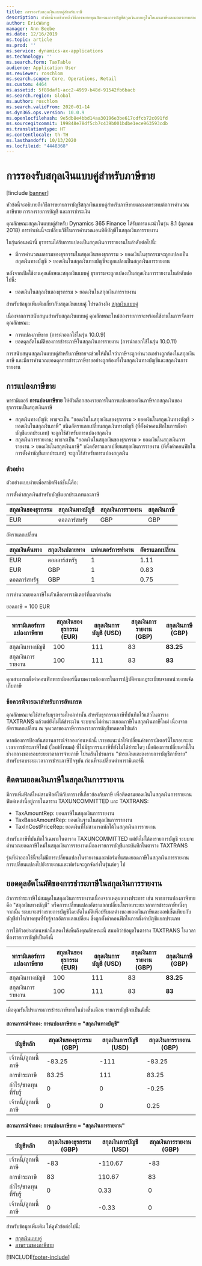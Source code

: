 ```yaml
---
title: การรองรับสกุลเงินแบบคู่สำหรับภาษี
description: หัวข้อนี้จะอธิบายถึงวิธีการขยายคุณลักษณะการบัญชีสกุลเงินแบบคู่ในโดเมนภาษีและผลกระทบต่อการคำนวณภาษีและการลงรายการบัญชี
author: EricWang
manager: Ann Beebe
ms.date: 12/16/2019
ms.topic: article
ms.prod: ''
ms.service: dynamics-ax-applications
ms.technology: ''
ms.search.form: TaxTable
audience: Application User
ms.reviewer: roschlom
ms.search.scope: Core, Operations, Retail
ms.custom: 4464
ms.assetid: 5f89daf1-acc2-4959-b48d-91542fb6bacb
ms.search.region: Global
ms.author: roschlom
ms.search.validFrom: 2020-01-14
ms.dyn365.ops.version: 10.0.9
ms.openlocfilehash: 9e5db8e4bbd14aa30196e3be617cdfcb72c091fd
ms.sourcegitcommit: 199848e78df5cb7c439b001bdbe1ece963593cdb
ms.translationtype: HT
ms.contentlocale: th-TH
ms.lasthandoff: 10/13/2020
ms.locfileid: "4448368"
---
```

# <a name="dual-currency-support-for-sales-tax"></a>การรองรับสกุลเงินแบบคู่สำหรับภาษีขาย
[!include [banner](../includes/banner.md)]

หัวข้อนี้จะอธิบายถึงวิธีการขยายการบัญชีสกุลเงินแบบคู่สำหรับภาษีขายและผลกระทบต่อการคำนวณภาษีขาย การลงรายการบัญชี และการชำระเงิน

คุณลักษณะสกุลเงินแบบคู่สำหรับ Dynamics 365 Finance ได้รับการแนะนำในรุ่น 8.1 (ตุลาคม 2018) การทำเช่นนี้จะเปลี่ยนวิธีในการคำนวณเอนทิตีบัญชีในสกุลเงินการรายงาน

ในรุ่นก่อนหน้านี้ ธุรกรรมได้รับการแปลงเป็นสกุลเงินการรายงานในลำดับต่อไปนี้: 

- มีการคำนวณผลรวมของธุรกรรมในสกุลเงินของธุรกรรม > ยอดเงินในธุรกรรมจะถูกแปลงเป็นสกุลเงินทางบัญชี > ยอดเงินในสกุลเงินทางบัญชีจะถูกแปลงเป็นสกุลเงินการรายงาน

หลังจากเปิดใช้งานคุณลักษณะสกุลเงินแบบคู่ ธุรกรรมจะถูกแปลงเป็นสกุลเงินการรายงานในลำดับต่อไปนี้:

- ยอดเงินในสกุลเงินของธุรกรรม > ยอดเงินในสกุลเงินการรายงาน

สำหรับข้อมูลเพิ่มเติมเกี่ยวกับสกุลเงินแบบคู่ โปรดอ้างอิง [สกุลเงินแบบคู่](dual-currency.md)

เนื่องจากการสนับสนุนสำหรับสกุลเงินแบบคู่ คุณลักษณะใหม่สองรายการจะพร้อมใช้งานในการจัดการคุณลักษณะ: 

- การแปลงภาษีขาย (การนำออกใช้ในรุ่น 10.0.9)
- ยอดดุลอัตโนมัติของการชำระภาษีในสกุลเงินการรายงาน (การนำออกใช้ในรุ่น 10.0.11)

การสนับสนุนสกุลเงินแบบคู่สำหรับภาษีขายจะช่วยให้มั่นใจว่าภาษีจะถูกคำนวณอย่างถูกต้องในสกุลเงินภาษี และมีการคำนวณยอดดุลการชำระภาษีขายอย่างถูกต้องทั้งในสกุลเงินทางบัญชีและสกุลเงินการรายงาน 

## <a name="sales-tax-conversion"></a>การแปลงภาษีขาย

พารามิเตอร์ **การแปลงภาษีขาย** ให้ตัวเลือกสองรายการในการแปลงยอดเงินภาษีจากสกุลเงินของธุรกรรมเป็นสกุลเงินภาษี 

- สกุลเงินทางบัญชี: พาธจะเป็น "ยอดเงินในสกุลเงินของธุรกรรม > ยอดเงินในสกุลเงินทางบัญชี > ยอดเงินในสกุลเงินภาษี" ชนิดอัตราแลกเปลี่ยนสกุลเงินทางบัญชี (ที่ตั้งค่าคอนฟิกในการตั้งค่าบัญชีแยกประเภท) จะถูกใช้สำหรับการแปลงสกุลเงิน
- สกุลเงินการรายงาน: พาธจะเป็น "ยอดเงินในสกุลเงินของธุรกรรม > ยอดเงินในสกุลเงินการรายงาน > ยอดเงินในสกุลเงินภาษี" ชนิดอัตราแลกเปลี่ยนสกุลเงินการรายงาน (ที่ตั้งค่าคอนฟิกในการตั้งค่าบัญชีแยกประเภท) จะถูกใช้สำหรับการแปลงสกุลเงิน

### <a name="example"></a>ตัวอย่าง

ตัวอย่างแบบง่ายเพื่อสาธิตฟังก์ชันนี้คือ:

การตั้งค่าสกุลเงินสำหรับบัญชีแยกประเภทและภาษี

| สกุลเงินของธุรกรรม | สกุลเงินทางบัญชี | สกุลเงินการรายงาน | สกุลเงินภาษี |
| -------------------- | ------------------- | ------------------ | ------------ |
| EUR                  | ดอลลาร์สหรัฐ                 | GBP                | GBP          |

อัตราแลกเปลี่ยน

| สกุลเงินต้นทาง | สกุลเงินปลายทาง | แฟคเตอร์การทำงาน | อัตราแลกเปลี่ยน |
| ------------- | ----------- | ------ | ------------- |
| EUR           | ดอลลาร์สหรัฐ         | 1      | 1.11          |
| EUR           | GBP         | 1      | 0.83          |
| ดอลลาร์สหรัฐ           | GBP         | 1      | 0.75          |

การคำนวณยอดภาษีในตัวเลือกพารามิเตอร์ที่แตกต่างกัน

ยอดภาษี = 100 EUR

| พารามิเตอร์การแปลงภาษีขาย | สกุลเงินของธุรกรรม (EUR) | สกุลเงินการบัญชี (USD) | สกุลเงินการรายงาน (GBP) | สกุลเงินภาษี (GBP) |
| ------------------------------- | -------------------------- | ------------------------- | ------------------------ | ------------------ |
| สกุลเงินทางบัญชี             | 100                        | 111                       | 83                       | **83.25**          |
| สกุลเงินการรายงาน              | 100                        | 111                       | 83                       | **83**             |

คุณสามารถตั้งค่าคอนฟิกพารามิเตอร์นี้ตามความต้องการในการปฏิบัติตามกฎระเบียบจากหน่วยงานจัดเก็บภาษี


### <a name="upgrade-consideration"></a>ข้อควรพิจารณาสำหรับการอัพเกรด

คุณลักษณะจะใช้สำหรับธุรกรรมใหม่เท่านั้น สำหรับธุรกรรมภาษีที่บันทึกไว้แล้วในตาราง TAXTRANS แล้วแต่ยังไม่ได้ชำระเงิน ระบบจะไม่คำนวณยอดภาษีในสกุลเงินภาษีใหม่ เนื่องจากอัตราแลกเปลี่ยน ณ จุดเวลาของภาษีการลงรายการบัญชีขาดหายไปแล้ว

หากต้องการป้องกันสถานการณ์จำลองก่อนหน้านี้ เราขอแนะนำให้เปลี่ยนค่าพารามิเตอร์นี้ในรอบระยะเวลาการชำระภาษีใหม่ (ใหม่ทั้งหมด) ที่ไม่มีธุรกรรมภาษีที่ยังไม่ได้ชำระใดๆ เมื่อต้องการเปลี่ยนค่านี้ในช่วงกลางของรอบระยะเวลาการจ่ายภาษี โปรดรันโปรแกรม "ชำระเงินและลงรายการบัญชีภาษีขาย" สำหรับรอบระยะเวลาการชำระภาษีปัจจุบัน ก่อนที่จะเปลี่ยนค่าพารามิเตอร์นี้


## <a name="track-reporting-currency-tax-amount"></a>ติดตามยอดเงินภาษีในสกุลเงินการรายงาน

มีการเพิ่มฟิลด์ใหม่สามฟิลด์ให้กับตารางที่เกี่ยวข้องกับภาษี เพื่อติดตามยอดเงินในสกุลเงินการรายงาน ฟิลด์เหล่านี้อยู่ภายในตาราง TAXUNCOMMITTED และ TAXTRANS:

- TaxAmountRep: ยอดภาษีในสกุลเงินการรายงาน
- TaxBaseAmountRep: ยอดเงินฐานในสกุลเงินการรายงาน
- TaxInCostPriceRep: ยอดเงินที่ไม่สามารถหักได้ในสกุลเงินการรายงาน

สำหรับภาษีที่บันทึกไว้เฉพาะในตาราง TAXUNCOMMITTED แต่ยังไม่ได้ลงรายการบัญชี ระบบจะคำนวณยอดภาษีใหม่ในสกุลเงินการรายงานเมื่อลงรายการบัญชีและบันทึกในตาราง TAXTRANS

รุ่นที่นำออกใช้นี้จะไม่มีการเปลี่ยนแปลงในรายงานและฟอร์มที่แสดงยอดภาษีในสกุลเงินการรายงาน การเปลี่ยนแปลงไปยังรายงานและฟอร์มจะถูกจัดส่งในรุ่นต่อๆ ไป



## <a name="tax-settlement-auto-balance-in-reporting-currency"></a>ยอดดุลอัตโนมัติของการชำระภาษีในสกุลเงินการรายงาน

ถ้าการชำระภาษีไม่สมดุลในสกุลเงินการรายงานเนื่องจากเหตุผลบางประการ เช่น พาธการแปลงภาษีขายคือ "สกุลเงินทางบัญชี" หรือการเปลี่ยนแปลงอัตราแลกเปลี่ยนในรอบระยะเวลาการชำระภาษีหนึ่งๆ จากนั้น ระบบจะสร้างรายการบัญชีโดยอัตโนมัติเพื่อปรับผลต่างของยอดเงินภาษีและออฟเซ็ตเทียบกับบัญชีกำไร/ขาดทุนที่รับรู้จากอัตราแลกเปลี่ยน ซึ่งถูกตั้งค่าคอนฟิกในการตั้งค่าบัญชีแยกประเภท

การใช้ตัวอย่างก่อนหน้านี้แสดงให้เห็นถึงคุณลักษณะนี้ สมมติว่าข้อมูลในตาราง TAXTRANS ในเวลาที่ลงรายการบัญชีเป็นดังนี้

| พารามิเตอร์การแปลงภาษีขาย | สกุลเงินของธุรกรรม (EUR) | สกุลเงินการบัญชี (USD) | สกุลเงินการรายงาน (GBP) | สกุลเงินภาษี (GBP) |
| ------------------------------- | -------------------------- | ------------------------- | ------------------------ | ------------------ |
| สกุลเงินทางบัญชี             | 100                        | 111                       | 83                       | **83.25**          |
| สกุลเงินการรายงาน              | 100                        | 111                       | 83                       | **83**             |

เมื่อคุณรันโปรแกรมการชำระภาษีขายในช่วงสิ้นเดือน รายการบัญชีจะเป็นดังนี้:
#### <a name="scenario-sales-tax-conversion--accounting-currency"></a>สถานการณ์จำลอง: การแปลงภาษีขาย = "สกุลเงินทางบัญชี"

| บัญชีหลัก           | สกุลเงินของธุรกรรม (GBP) | สกุลเงินการบัญชี (USD) | สกุลเงินการรายงาน (GBP) |
| ---------------------- | -------------------------- | ------------------------- | ------------------------ |
| เจ้าหนี้/ลูกหนี้ภาษี | -83.25                     | -111                      | -83.25                   |
| การชำระภาษี         | 83.25                      | 111                       | 83.25                    |
| กำไร/ขาดทุนที่รับรู้     | 0                          | 0                         | -0.25                    |
| เจ้าหนี้/ลูกหนี้ภาษี | 0                          | 0                         | 0.25                     |

#### <a name="scenario-sales-tax-conversion--reporting-currency"></a>สถานการณ์จำลอง: การแปลงภาษีขาย = "สกุลเงินการรายงาน"


| บัญชีหลัก           | สกุลเงินของธุรกรรม (GBP) | สกุลเงินการบัญชี (USD) | สกุลเงินการรายงาน (GBP) |
| ---------------------- | -------------------------- | ------------------------- | ------------------------ |
| เจ้าหนี้/ลูกหนี้ภาษี | -83                        | -110.67                   | -83                      |
| การชำระภาษี         | 83                         | 110.67                    | 83                       |
| กำไร/ขาดทุนที่รับรู้     | 0                          | 0.33                      | 0                        |
| เจ้าหนี้/ลูกหนี้ภาษี | 0                          | -0.33                     | 0                        |



สำหรับข้อมูลเพิ่มเติม ให้ดูหัวข้อต่อไปนี้:

- [สกุลเงินแบบคู่](dual-currency.md)
- [ภาพรวมของภาษีขาย](indirect-taxes-overview.md)



[!INCLUDE[footer-include](../../includes/footer-banner.md)]